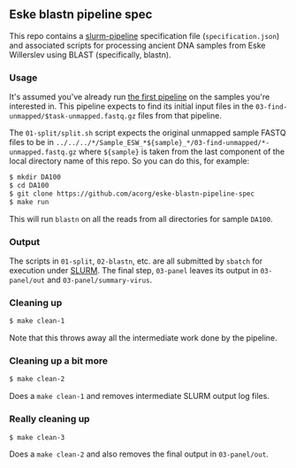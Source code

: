 ## Eske blastn pipeline spec

This repo contains a
[slurm-pipeline](https://github.com/acorg/slurm-pipeline) specification
file (`specification.json`) and associated scripts for processing ancient
DNA samples from Eske Willerslev using BLAST (specifically, blastn).

### Usage

It's assumed you've already run
[the first pipeline](https://github.com/acorg/eske-pipeline-spec) on the
samples you're interested in. This pipeline expects to find its initial
input files in the `03-find-unmapped/$task-unmapped.fastq.gz` files from
that pipeline.

The `01-split/split.sh` script expects the original unmapped sample FASTQ
files to be in
`../../../*/Sample_ESW_*${sample}_*/03-find-unmapped/*-unmapped.fastq.gz`
where `${sample}` is taken from the last component of the local directory
name of this repo.  So you can do this, for example:

```sh
$ mkdir DA100
$ cd DA100
$ git clone https://github.com/acorg/eske-blastn-pipeline-spec
$ make run
```

This will run `blastn` on all the reads from all directories for sample
`DA100`.

### Output

The scripts in `01-split`, `02-blastn`, etc. are all submitted by `sbatch`
for execution under [SLURM](http://slurm.schedmd.com/). The final step,
`03-panel` leaves its output in `03-panel/out` and
`03-panel/summary-virus`.

### Cleaning up

```sh
$ make clean-1
```

Note that this throws away all the intermediate work done by the pipeline.

### Cleaning up a bit more

```sh
$ make clean-2
```

Does a `make clean-1` and removes intermediate SLURM output log files.

### Really cleaning up

```sh
$ make clean-3
```

Does a `make clean-2` and also removes the final output in `03-panel/out`.
